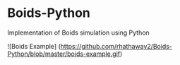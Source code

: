 # Boids-Python
Implementation of Boids simulation using Python


![Boids Example] (https://github.com/rhathaway2/Boids-Python/blob/master/boids-example.gif)
